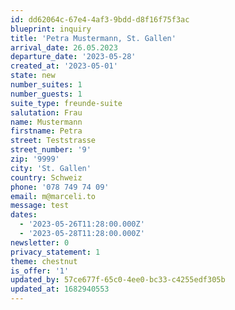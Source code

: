```yaml
---
id: dd62064c-67e4-4af3-9bdd-d8f16f75f3ac
blueprint: inquiry
title: 'Petra Mustermann, St. Gallen'
arrival_date: 26.05.2023
departure_date: '2023-05-28'
created_at: '2023-05-01'
state: new
number_suites: 1
number_guests: 1
suite_type: freunde-suite
salutation: Frau
name: Mustermann
firstname: Petra
street: Teststrasse
street_number: '9'
zip: '9999'
city: 'St. Gallen'
country: Schweiz
phone: '078 749 74 09'
email: m@marceli.to
message: test
dates:
  - '2023-05-26T11:28:00.000Z'
  - '2023-05-28T11:28:00.000Z'
newsletter: 0
privacy_statement: 1
theme: chestnut
is_offer: '1'
updated_by: 57ce677f-65c0-4ee0-bc33-c4255edf305b
updated_at: 1682940553
---
```

